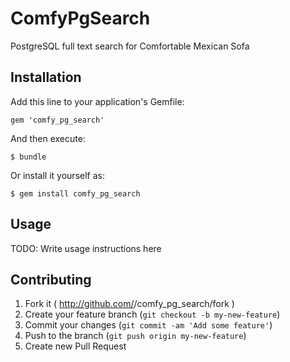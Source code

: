 # ComfyPgSearch

PostgreSQL full text search for Comfortable Mexican Sofa

## Installation

Add this line to your application's Gemfile:

    gem 'comfy_pg_search'

And then execute:

    $ bundle

Or install it yourself as:

    $ gem install comfy_pg_search

## Usage

TODO: Write usage instructions here

## Contributing

1. Fork it ( http://github.com/<my-github-username>/comfy_pg_search/fork )
2. Create your feature branch (`git checkout -b my-new-feature`)
3. Commit your changes (`git commit -am 'Add some feature'`)
4. Push to the branch (`git push origin my-new-feature`)
5. Create new Pull Request

